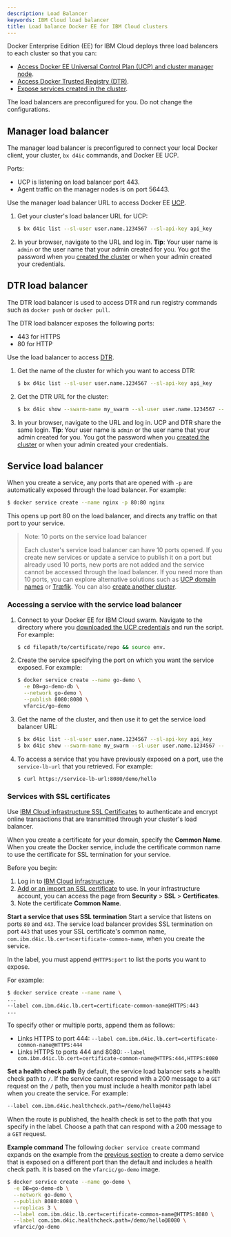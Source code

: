 ```yaml
---
description: Load Balancer
keywords: IBM Cloud load balancer
title: Load balance Docker EE for IBM Cloud clusters
---
```


Docker Enterprise Edition (EE) for IBM Cloud deploys three load balancers to each cluster so that you can:
* [Access Docker EE Universal Control Plan (UCP) and cluster manager node](#manager-load-balancer).
* [Access Docker Trusted Registry (DTR)](#dtr-load-balancer).
* [Expose services created in the cluster](#service-load-balancer).

The load balancers are preconfigured for you. Do not change the configurations.

## Manager load balancer
The manager load balancer is preconfigured to connect your local Docker client, your cluster, `bx d4ic` commands, and Docker EE UCP.

Ports:
* UCP is listening on load balancer port 443.
* Agent traffic on the manager nodes is on port 56443.

Use the manager load balancer URL to access Docker EE [UCP](/datacenter/ucp/2.2/guides/).

1. Get your cluster's load balancer URL for UCP:
   ```bash
   $ bx d4ic list --sl-user user.name.1234567 --sl-api-key api_key
   ```

2. In your browser, navigate to the URL and log in.
   **Tip**: Your user name is `admin` or the user name that your admin created for you. You got the password when you [created the cluster](administering-swarms.md#create-swarms) or when your admin created your credentials.


## DTR load balancer
The DTR load balancer is used to access DTR and run registry commands such as `docker push` or `docker pull`.

The DTR load balancer exposes the following ports:
* 443 for HTTPS
* 80 for HTTP

Use the load balancer to access [DTR](/datacenter/dtr/2.4/guides/).

1. Get the name of the cluster for which you want to access DTR:
   ```bash
   $ bx d4ic list --sl-user user.name.1234567 --sl-api-key api_key
   ```

2. Get the DTR URL for the cluster:
   ```bash
   $ bx d4ic show --swarm-name my_swarm --sl-user user.name.1234567 --sl-api-key api_key
   ```

3. In your browser, navigate to the URL and log in. UCP and DTR share the same login.
   **Tip**: Your user name is `admin` or the user name that your admin created for you. You got the password when you [created the cluster](administering-swarms.md#create-swarms) or when your admin created your credentials.

## Service load balancer
When you create a service, any ports that are opened with `-p` are automatically exposed through the load balancer. For example:

```bash
$ docker service create --name nginx -p 80:80 nginx
```

This opens up port 80 on the load balancer, and directs any traffic
on that port to your service.

> Note: 10 ports on the service load balancer
>
> Each cluster's service load balancer can have 10 ports opened. If you create new services or update a service to publish it on a port but already used 10 ports, new ports are not added and the service cannot be accessed through the load balancer.
> If you need more than 10 ports, you can explore alternative solutions such as [UCP domain names](https://docs.docker.com/datacenter/ucp/2.2/guides/admin/configure/use-domain-names-to-access-services/) or [Træfik](https://github.com/containous/traefik). You can also [create another cluster](administering-swarms.md#create-swarms).

### Accessing a service with the service load balancer

1. Connect to your Docker EE for IBM Cloud swarm. Navigate to the directory where you [downloaded the UCP credentials](administering-swarms.md#download-client-certificates) and run the script. For example:
   ```bash
   $ cd filepath/to/certificate/repo && source env.
   ```

2. Create the service specifying the port on which you want the service exposed. For example:
   ```bash
   $ docker service create --name go-demo \
     -e DB=go-demo-db \
     --network go-demo \
     --publish 8080:8080 \
     vfarcic/go-demo
   ```

3. Get the name of the cluster, and then use it to get the service load balancer URL:
   ```bash
   $ bx d4ic list --sl-user user.name.1234567 --sl-api-key api_key
   $ bx d4ic show --swarm-name my_swarm --sl-user user.name.1234567 --sl-api-key api_key
   ```

4. To access a service that you have previously exposed on a port, use the `service-lb-url` that you retrieved. For example:
   ```bash
   $ curl https://service-lb-url:8080/demo/hello
   ```

### Services with SSL certificates
Use [IBM Cloud infrastructure SSL Certificates](https://knowledgelayer.softlayer.com/topic/ssl-certificates) to authenticate and encrypt online transactions that are transmitted through your cluster's load balancer.

When you create a certificate for your domain, specify the **Common Name**. When you create the Docker service, include the certificate common name to use the certificate for SSL termination for your service.

Before you begin:
1. Log in to [IBM Cloud infrastructure](https://control.softlayer.com/).
2. [Add or an import an SSL certificate](https://knowledgelayer.softlayer.com/topic/ssl-certificates) to use. In your infrastructure account, you can access the page from **Security** > **SSL** > **Certificates**.
3. Note the certificate **Common Name**.

**Start a service that uses SSL termination**
Start a service that listens on ports `80` and `443`. The service load balancer provides SSL termination on port `443` that uses your SSL certificate's common name, `com.ibm.d4ic.lb.cert=certificate-common-name`, when you create the service.

In the label, you must append `@HTTPS:port` to list the ports you want to expose.

For example:

```bash
$ docker service create --name name \
...
--label com.ibm.d4ic.lb.cert=certificate-common-name@HTTPS:443
...
```

To specify other or multiple ports, append them as follows:
* Links HTTPS to port 444: `--label com.ibm.d4ic.lb.cert=certificate-common-name@HTTPS:444`
* Links HTTPS to ports 444 and 8080: `--label com.ibm.d4ic.lb.cert=certificate-common-name@HTTPS:444,HTTPS:8080`

**Set a health check path**
By default, the service load balancer sets a health check path to `/`. If the service cannot respond with a 200 message to a `GET` request on the `/` path, then you must include a health monitor path label when you create the service. For example:

```bash
--label com.ibm.d4ic.healthcheck.path=/demo/hello@443
```

When the route is published, the health check is set to the path that you specify in the label. Choose a path that can respond with a 200 message to a `GET` request.

**Example command**
The following `docker service create` command expands on the example from the [previous section](#access-a-service-with-the-service-load-balancer) to create a demo service that is exposed on a different port than the default and includes a health check path. It is based on the `vfarcic/go-demo` image.

```bash
$ docker service create --name go-demo \
  -e DB=go-demo-db \
  --network go-demo \
  --publish 8080:8080 \
  --replicas 3 \
  --label com.ibm.d4ic.lb.cert=certificate-common-name@HTTPS:8080 \
  --label com.ibm.d4ic.healthcheck.path=/demo/hello@8080 \
  vfarcic/go-demo
```

